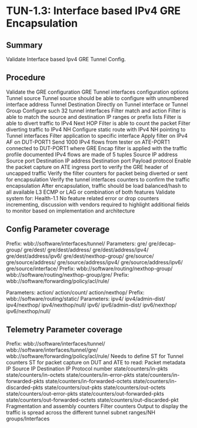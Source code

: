 # TUN-1.3: Interface based IPv4 GRE Encapsulation

## Summary

Validate Interface based Ipv4 GRE Tunnel Config.

## Procedure

Validate the GRE configuration
GRE Tunnel interfaces configuration options
Tunnel source
Tunnel source should be able to configure with unnumbered interface address
Tunnel Destination
Directly on Tunnel interface or Tunnel Group
Configure such 32 tunnel interfaces
Filter match and action
Filter is able to match the source and destination IP ranges or prefix lists
Filter is able to divert traffic to IPv4 Next HOP
Filter is able to count the packet
Filter diverting traffic to IPv4 NH
Configure static route with IPv4 NH pointing to Tunnel interfaces
Filter application to specific interface
Apply filter on IPv4 AF on DUT-PORT1
Send 1000 IPv4 flows from tester on ATE-PORT1 connected to DUT-PORT1 where GRE Encap filter is applied with the traffic profile documented
IPv4 flows are made of 5 tuples
Source IP address
Source port
Destination IP address
Destination port
Payload protocol
Enable the packet capture on ATE ingress port to verify the GRE header of uncapped traffic
Verify the filter counters for packet being diverted or sent for encapsulation
Verify the tunnel interfaces counters to confirm the traffic encapsulation
After encapsulation, traffic should be load balanced/hash to all available L3 ECMP or LAG or combination of both features
Validate system for:
Health-1.1
No feature related error or drop counters incrementing, discussion with vendors required to highlight additional fields to monitor based on implementation and architecture

## Config Parameter coverage

Prefix: wbb://software/interfaces/tunnel/
Parameters:
gre/
gre/decap-group/
gre/dest/
gre/dest/address/
gre/dest/address/ipv4/
gre/dest/address/ipv6/
gre/dest/nexthop-group/
gre/source/
gre/source/address/
gre/source/address/ipv4/
gre/source/address/ipv6/
gre/source/interface/
Prefix:
wbb://software/routing/nexthop-group/
wbb://software/routing/nexthop-group/gre/
Prefix:
wbb://software/forwarding/policy/acl/rule/

Parameters:
action/
action/count/
action/nexthop/
Prefix:
wbb://software/routing/static/
Parameters:
ipv4/
ipv4/admin-dist/
ipv4/nexthop/
ipv4/nexthop/null/
ipv6/
ipv6/admin-dist/
ipv6/nexthop/
ipv6/nexthop/null/

## Telemetry Parameter coverage

Prefix:
wbb://software/interfaces/tunnel/
wbb://software/interfaces/tunnel/gre/
wbb://software/forwarding/policy/acl/rule/
Needs to define
ST for Tunnel counters
ST for packet capture on DUT and ATE to read:
Packet metadata
IP Source
IP Destination
IP Protocol number
state/counters/in-pkts
state/counters/in-octets
state/counters/in-error-pkts
state/counters/in-forwarded-pkts
state/counters/in-forwarded-octets
state/counters/in-discarded-pkts
state/counters/out-pkts
state/counters/out-octets
state/counters/out-error-pkts
state/counters/out-forwarded-pkts
state/counters/out-forwarded-octets
state/counters/out-discarded-pkt
Fragmentation and assembly counters Filter counters Output to display the traffic is spread across the different tunnel subnet ranges/NH groups/Interfaces